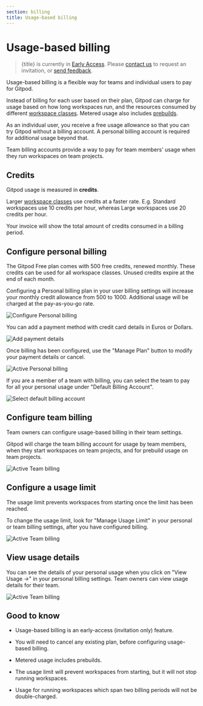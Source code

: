 ```yaml
---
section: billing
title: Usage-based billing
---
```


<script context="module">
  export const prerender = true;
</script>

# Usage-based billing

> {title} is currently in [Early Access](/docs/help/public-roadmap/release-cycle). Please [contact us](/contact/support) to request an invitation, or [send feedback](https://github.com/gitpod-io/gitpod/issues/12636).

Usage-based billing is a flexible way for teams and individual users to pay for Gitpod.

Instead of billing for each user based on their plan, Gitpod can charge for usage based on how long workspaces run, and the resources consumed by different [workspace classes](/docs/configure/workspaces/workspace-classes). Metered usage also includes [prebuilds](/docs/configure/projects/prebuilds).

As an individual user, you receive a free usage allowance so that you can try Gitpod without a billing account. A personal billing account is required for additional usage beyond that.

Team billing accounts provide a way to pay for team members' usage when they run workspaces on team projects.

## Credits

Gitpod usage is measured in **credits**.

Larger [workspace classes](/docs/configure/workspaces/workspace-classes) use credits at a faster rate. E.g. Standard workspaces use 10 credits per hour, whereas Large workspaces use 20 credits per hour.

Your invoice will show the total amount of credits consumed in a billing period.

## Configure personal billing

The Gitpod Free plan comes with 500 free credits, renewed monthly. These credits can be used for all workspace classes. Unused credits expire at the end of each month.

Configuring a Personal billing plan in your user billing settings will increase your monthly credit allowance from 500 to 1000. Additional usage will be charged at the pay-as-you-go rate.

![Configure Personal billing](../../../static/images/docs/billing/configure-personal-billing.png)

You can add a payment method with credit card details in Euros or Dollars.

![Add payment details](../../../static/images/docs/billing/add-personal-payment-details.png)

Once billing has been configured, use the "Manage Plan" button to modify your payment details or cancel.

![Active Personal billing](../../../static/images/docs/billing/active-personal-billing.png)

If you are a member of a team with billing, you can select the team to pay for all your personal usage under "Default Billing Account".

![Select default billing account](../../../static/images/docs/billing/select-default-billing-account.png)

## Configure team billing

Team owners can configure usage-based billing in their team settings.

Gitpod will charge the team billing account for usage by team members, when they start workspaces on team projects, and for prebuild usage on team projects.

![Active Team billing](../../../static/images/docs/billing/active-team-billing-3.png)

## Configure a usage limit

The usage limit prevents workspaces from starting once the limit has been reached.

To change the usage limit, look for "Manage Usage Limit" in your personal or team billing settings, after you have configured billing.

![Active Team billing](../../../static/images/docs/billing/update-usage-limit-2.png)

## View usage details

You can see the details of your personal usage when you click on "View Usage →" in your personal billing settings. Team owners can view usage details for their team.

![Active Team billing](../../../static/images/docs/billing/view-team-usage-details.png)

## Good to know

- Usage-based billing is an early-access (invitation only) feature.

- You will need to cancel any existing plan, before configuring usage-based billing.

- Metered usage includes prebuilds.

- The usage limit will prevent workspaces from starting, but it will not stop running workspaces.

- Usage for running workspaces which span two billing periods will not be double-charged.
